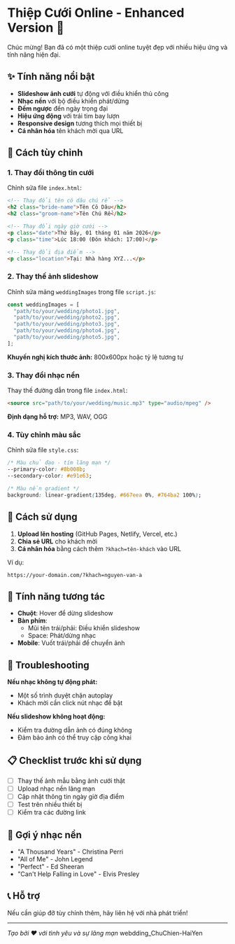 # Thiệp Cưới Online - Enhanced Version 🎉

Chúc mừng! Bạn đã có một thiệp cưới online tuyệt đẹp với nhiều hiệu ứng và tính năng hiện đại.

## ✨ Tính năng nổi bật

- **Slideshow ảnh cưới** tự động với điều khiển thủ công
- **Nhạc nền** với bộ điều khiển phát/dừng
- **Đếm ngược** đến ngày trọng đại
- **Hiệu ứng động** với trái tim bay lượn
- **Responsive design** tương thích mọi thiết bị
- **Cá nhân hóa** tên khách mời qua URL

## 🎨 Cách tùy chỉnh

### 1. Thay đổi thông tin cưới

Chỉnh sửa file `index.html`:

```html
<!-- Thay đổi tên cô dâu chú rể -->
<h2 class="bride-name">Tên Cô Dâu</h2>
<h2 class="groom-name">Tên Chú Rể</h2>

<!-- Thay đổi ngày giờ cưới -->
<p class="date">Thứ Bảy, 01 tháng 01 năm 2026</p>
<p class="time">Lúc 18:00 (Đôn khách: 17:00)</p>

<!-- Thay đổi địa điểm -->
<p class="location">Tại: Nhà hàng XYZ...</p>
```

### 2. Thay thế ảnh slideshow

Chỉnh sửa mảng `weddingImages` trong file `script.js`:

```javascript
const weddingImages = [
  "path/to/your/wedding/photo1.jpg",
  "path/to/your/wedding/photo2.jpg",
  "path/to/your/wedding/photo3.jpg",
  "path/to/your/wedding/photo4.jpg",
  "path/to/your/wedding/photo5.jpg",
];
```

**Khuyến nghị kích thước ảnh:** 800x600px hoặc tỷ lệ tương tự

### 3. Thay đổi nhạc nền

Thay thế đường dẫn trong file `index.html`:

```html
<source src="path/to/your/wedding/music.mp3" type="audio/mpeg" />
```

**Định dạng hỗ trợ:** MP3, WAV, OGG

### 4. Tùy chỉnh màu sắc

Chỉnh sửa file `style.css`:

```css
/* Màu chủ đạo - tím lãng mạn */
--primary-color: #8b008b;
--secondary-color: #e91e63;

/* Màu nền gradient */
background: linear-gradient(135deg, #667eea 0%, #764ba2 100%);
```

## 🚀 Cách sử dụng

1. **Upload lên hosting** (GitHub Pages, Netlify, Vercel, etc.)
2. **Chia sẻ URL** cho khách mời
3. **Cá nhân hóa** bằng cách thêm `?khach=tên-khách` vào URL

Ví dụ:

```
https://your-domain.com/?khach=nguyen-van-a
```

## 📱 Tính năng tương tác

- **Chuột**: Hover để dừng slideshow
- **Bàn phím**:
  - Mũi tên trái/phải: Điều khiển slideshow
  - Space: Phát/dừng nhạc
- **Mobile**: Vuốt trái/phải để chuyển ảnh

## 🔧 Troubleshooting

**Nếu nhạc không tự động phát:**

- Một số trình duyệt chặn autoplay
- Khách mời cần click nút nhạc để bật

**Nếu slideshow không hoạt động:**

- Kiểm tra đường dẫn ảnh có đúng không
- Đảm bảo ảnh có thể truy cập công khai

## 📋 Checklist trước khi sử dụng

- [ ] Thay thế ảnh mẫu bằng ảnh cưới thật
- [ ] Upload nhạc nền lãng mạn
- [ ] Cập nhật thông tin ngày giờ địa điểm
- [ ] Test trên nhiều thiết bị
- [ ] Kiểm tra các đường link

## 🎵 Gợi ý nhạc nền

- "A Thousand Years" - Christina Perri
- "All of Me" - John Legend
- "Perfect" - Ed Sheeran
- "Can't Help Falling in Love" - Elvis Presley

## 📞 Hỗ trợ

Nếu cần giúp đỡ tùy chỉnh thêm, hãy liên hệ với nhà phát triển!

---

_Tạo bởi ❤️ với tình yêu và sự lãng mạn_
 webdding_ChuChien-HaiYen
